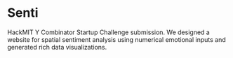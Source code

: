 # Senti
HackMIT Y Combinator Startup Challenge submission. We designed a website for spatial sentiment analysis using numerical emotional inputs and generated rich data visualizations.
